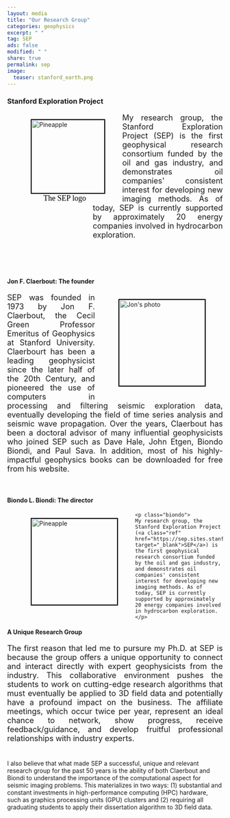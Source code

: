 ```yaml
---
layout: media
title: "Our Research Group"
categories: geophysics
excerpt: " "
tag: SEP
ads: false
modified: " "
share: true
permalink: sep
image:
  teaser: stanford_earth.png
---
```


<style>
    a.ref{
        text-decoration: none;
     }

     .top{
        text-align: justify;
        margin-left: 200px;
        font-size: 18px;
     }  
     .jon{
        font-size: 18px;
        text-align: justify;

     }    
     .biondo{
        font-size: 18px;
        margin-left: 230px;
        text-align: justify;
        margin-bottom: 10em;
     }  
     .bottom{
        font-size: 18px;
        margin-left: 0px;
        text-align: justify;
     }      
     .fig{
         width:170px;
         height:170px;
         margin-left:15px;
         border: 2px solid black;
         float:left;
     }  
     .fig-jon{
         width:200px;
         margin-left:15px;
         border: 2px solid black;
         float:right;
     }     
     .fig-biondo{
         width:200px;
         margin-left:15px;
         border: 2px solid black;
     }                   
     .fig-label{
         height: 0.0em;
         text-align:center;
         font-size: 18px;
         font-family: Calibri;
         color: black;
     }                       

     @media screen and (max-width: 700px){

         .top{
            text-align: justify;
            margin-left: 200px;
            font-size: 14px;
         }  
         .jon{
            font-size: 14px;
            text-align: justify;

         }    
         .biondo{
            font-size: 14px;
            margin-left: 130px;
            text-align: justify;
            margin-bottom: 5.5em;
         }  
         .bottom{
            font-size: 14px;
            margin-left: 0px;
            text-align: justify;
            color: blue;
         }     
         .fig{
             width:90px;
             height:90px;
             margin-left:15px;
             border: 2px solid black;
             float:left;
         }  
         .fig-jon{
             width:100px;
             margin-left:15px;
             border: 2px solid black;
             float:left;
         }          
         .fig-biondo{
             width:100px;
             margin-left:15px;
             border: 2px solid black;

         }                            
         .fig-label{
             height: 0.0em;
             text-align:center;
             font-size: 15px;
             font-family: Calibri;
             color: black;
         }                    
     }

 </style>


<h3>Stanford Exploration Project</h3>
<div>
<p>
    <figure style="float: left">
        <img src="{{ site.url }}/images/sep.png" alt="Pineapple" class="fig">
        <figcaption class="fig-label">The SEP logo</figcaption>            
        <!-- <img src="{{ site.url }}/images/sep.png" alt="Pineapple" style="width:170px; height:170px; margin-left:15px; border: 2px solid black;float:left">
        <figcaption style="height: 0.0em;text-align:center;font-size: 18px; font-family: Calibri; color: black">The SEP logo</figcaption>                    -->
    </figure>
</p>

<p class="top">
My research group, the Stanford Exploration Project (<a class="ref" href="https://sep.sites.stanford.edu" target="_blank">SEP</a>) is the first geophysical research consortium funded by the oil and gas industry, and demonstrates oil companies' consistent interest for developing new imaging methods. As of today, SEP is currently supported by approximately 20 energy companies involved in hydrocarbon exploration.
</p>
</div>

<br/>
<br/>
<br/>


<h4>Jon F. Claerbout: The founder</h4>

<div>
<figure style="float: right">
    <img src="{{ site.url }}/images/jon.png" alt="Jon's photo" class="fig-jon">
</figure>

<p class="jon">
    SEP was founded in 1973 by <a class="ref" href="https://en.wikipedia.org/wiki/Jon_Claerbout" target="_blank">Jon F. Claerbout</a>, the Cecil Green Professor Emeritus of Geophysics at Stanford University. Claerbourt has been a leading geophysicist since the later half of the 20th Century, and pioneered the use of computers in processing and filtering seismic exploration data, eventually developing the field of time series analysis and seismic wave propagation. Over the years, Claerbout has been a doctoral advisor of many influential geophysicists who joined SEP such as <a class="ref" href="https://wiki.seg.org/wiki/David_Hale" target="_blank">Dave Hale</a>, <a class="ref" href="https://wiki.seg.org/wiki/John_Etgen" target="_blank">John Etgen</a>, <a class="ref" href="https://wiki.seg.org/wiki/Biondo_Biondi" target="_blank">Biondo Biondi</a>, and <a class="ref" href="https://wiki.seg.org/wiki/Paul_Sava">Paul Sava</a>. In addition, most of his highly-impactful geophysics books can be downloaded for free from his <a class="ref" href="http://sepwww.stanford.edu/sep/jon/" target="_blank">website</a>.
</p>
</div>

<br/>

<h4>Biondo L. Biondi: The director</h4>
<div>
    <figure style="float: left">
    <img src="{{ site.url }}/images/biondo.png" alt="Pineapple" class="fig-biondo">
    </figure>

    <p class="biondo">
    My research group, the Stanford Exploration Project (<a class="ref" href="https://sep.sites.stanford.edu" target="_blank">SEP</a>) is the first geophysical research consortium funded by the oil and gas industry, and demonstrates oil companies' consistent interest for developing new imaging methods. As of today, SEP is currently supported by approximately 20 energy companies involved in hydrocarbon exploration.
    </p>
</div>




<h4>A Unique Research Group</h4>
<p class="bottom">
The first reason that led me to pursure my Ph.D. at SEP is because the group offers a unique opportunity to connect and interact directly with expert geophysicists from the industry. This collaborative environment pushes the students to work on cutting-edge research algorithms that must eventually be applied to 3D field data and potentially have a profound impact on the business. The affiliate meetings, which occur twice per year, represent an ideal chance to network, show progress, receive feedback/guidance, and develop fruitful professional relationships with industry experts.<br/><br/>

I also believe that what made SEP a successful, unique and relevant research group for the past 50 years is the ability of both Claerbout and Biondi to understand the importance of the computational aspect for seismic imaging problems. This materializes in two ways: (1) substantial and constant investments in high-performance computing (HPC) hardware, such as graphics processing units (GPU) clusters and (2) requiring all graduating students to apply their dissertation algorithm to 3D field data.
</p>
